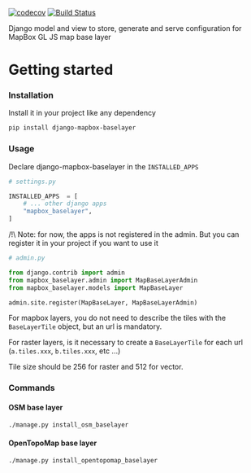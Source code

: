 [![codecov](https://codecov.io/gh/makinacorpus/django-mapbox-baselayer/branch/master/graph/badge.svg)](https://codecov.io/gh/makinacorpus/django-mapbox-baselayer)
[![Build Status](https://travis-ci.org/makinacorpus/django-mapbox-baselayer.svg?branch=master)](https://travis-ci.org/makinacorpus/django-mapbox-baselayer)


Django model and view to store, generate and serve configuration for MapBox GL JS map base layer


# Getting started
### Installation
Install it in your project like any dependency
```bash
pip install django-mapbox-baselayer
```

### Usage
Declare django-mapbox-baselayer in the `INSTALLED_APPS`
```python
# settings.py

INSTALLED_APPS  = [
    # ... other django apps
    "mapbox_baselayer",
]
```

/!\ Note: for now, the apps is not registered in the admin. But you can register it in your project if you want to use it


```python
# admin.py

from django.contrib import admin
from mapbox_baselayer.admin import MapBaseLayerAdmin
from mapbox_baselayer.models import MapBaseLayer

admin.site.register(MapBaseLayer, MapBaseLayerAdmin)
```

For mapbox layers, you do not need to describe the tiles with the `BaseLayerTile` object, but an url is mandatory.

For raster layers, is it necessary to create a `BaseLayerTile` for each url (`a.tiles.xxx`, `b.tiles.xxx`, etc ...)

Tile size should be 256 for raster and 512 for vector.

### Commands

#### OSM base layer

```bash
./manage.py install_osm_baselayer
```

#### OpenTopoMap base layer

```bash
./manage.py install_opentopomap_baselayer
```
